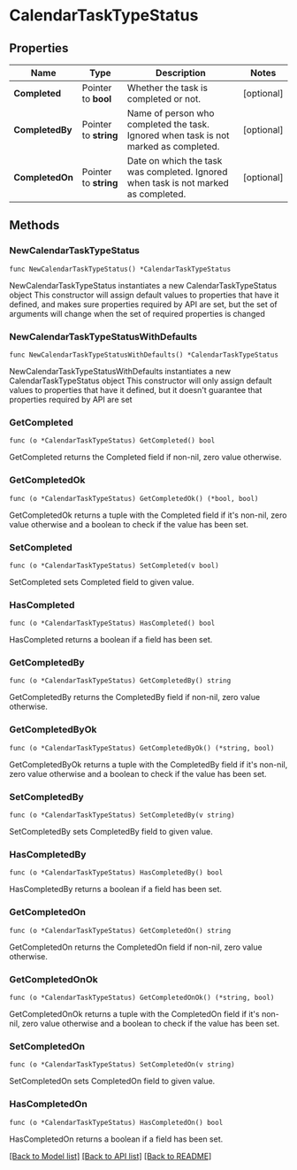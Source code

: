 # CalendarTaskTypeStatus

## Properties

Name | Type | Description | Notes
------------ | ------------- | ------------- | -------------
**Completed** | Pointer to **bool** | Whether the task is completed or not. | [optional] 
**CompletedBy** | Pointer to **string** | Name of person who completed the task. Ignored when task is not marked as completed. | [optional] 
**CompletedOn** | Pointer to **string** | Date on which the task was completed. Ignored when task is not marked as completed. | [optional] 

## Methods

### NewCalendarTaskTypeStatus

`func NewCalendarTaskTypeStatus() *CalendarTaskTypeStatus`

NewCalendarTaskTypeStatus instantiates a new CalendarTaskTypeStatus object
This constructor will assign default values to properties that have it defined,
and makes sure properties required by API are set, but the set of arguments
will change when the set of required properties is changed

### NewCalendarTaskTypeStatusWithDefaults

`func NewCalendarTaskTypeStatusWithDefaults() *CalendarTaskTypeStatus`

NewCalendarTaskTypeStatusWithDefaults instantiates a new CalendarTaskTypeStatus object
This constructor will only assign default values to properties that have it defined,
but it doesn't guarantee that properties required by API are set

### GetCompleted

`func (o *CalendarTaskTypeStatus) GetCompleted() bool`

GetCompleted returns the Completed field if non-nil, zero value otherwise.

### GetCompletedOk

`func (o *CalendarTaskTypeStatus) GetCompletedOk() (*bool, bool)`

GetCompletedOk returns a tuple with the Completed field if it's non-nil, zero value otherwise
and a boolean to check if the value has been set.

### SetCompleted

`func (o *CalendarTaskTypeStatus) SetCompleted(v bool)`

SetCompleted sets Completed field to given value.

### HasCompleted

`func (o *CalendarTaskTypeStatus) HasCompleted() bool`

HasCompleted returns a boolean if a field has been set.

### GetCompletedBy

`func (o *CalendarTaskTypeStatus) GetCompletedBy() string`

GetCompletedBy returns the CompletedBy field if non-nil, zero value otherwise.

### GetCompletedByOk

`func (o *CalendarTaskTypeStatus) GetCompletedByOk() (*string, bool)`

GetCompletedByOk returns a tuple with the CompletedBy field if it's non-nil, zero value otherwise
and a boolean to check if the value has been set.

### SetCompletedBy

`func (o *CalendarTaskTypeStatus) SetCompletedBy(v string)`

SetCompletedBy sets CompletedBy field to given value.

### HasCompletedBy

`func (o *CalendarTaskTypeStatus) HasCompletedBy() bool`

HasCompletedBy returns a boolean if a field has been set.

### GetCompletedOn

`func (o *CalendarTaskTypeStatus) GetCompletedOn() string`

GetCompletedOn returns the CompletedOn field if non-nil, zero value otherwise.

### GetCompletedOnOk

`func (o *CalendarTaskTypeStatus) GetCompletedOnOk() (*string, bool)`

GetCompletedOnOk returns a tuple with the CompletedOn field if it's non-nil, zero value otherwise
and a boolean to check if the value has been set.

### SetCompletedOn

`func (o *CalendarTaskTypeStatus) SetCompletedOn(v string)`

SetCompletedOn sets CompletedOn field to given value.

### HasCompletedOn

`func (o *CalendarTaskTypeStatus) HasCompletedOn() bool`

HasCompletedOn returns a boolean if a field has been set.


[[Back to Model list]](../README.md#documentation-for-models) [[Back to API list]](../README.md#documentation-for-api-endpoints) [[Back to README]](../README.md)


